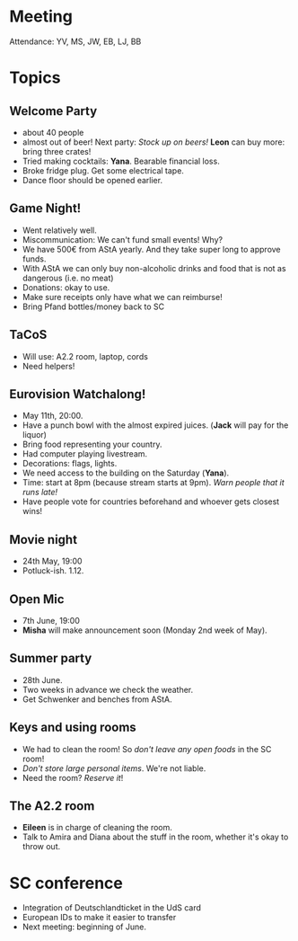 # Meeting

Attendance: YV, MS, JW, EB, LJ, BB

# Topics

## Welcome Party
- about 40 people
- almost out of beer! Next party: _Stock up on beers!_ __Leon__ can buy more: bring three crates!
- Tried making cocktails: __Yana__. Bearable financial loss.
- Broke fridge plug. Get some electrical tape.
- Dance floor should be opened earlier.

## Game Night!
- Went relatively well.
- Miscommunication: We can't fund small events! Why?
 - We have 500€ from AStA yearly. And they take super long to approve funds.
 - With AStA we can only buy non-alcoholic drinks and food that is not as dangerous (i.e. no meat)
 - Donations: okay to use.
- Make sure receipts only have what we can reimburse!
- Bring Pfand bottles/money back to SC

## TaCoS
- Will use: A2.2 room, laptop, cords
- Need helpers!

## Eurovision Watchalong!
- May 11th, 20:00.
- Have a punch bowl with the almost expired juices. (__Jack__ will pay for the liquor)
- Bring food representing your country.
- Had computer playing livestream.
- Decorations: flags, lights.
- We need access to the building on the Saturday (__Yana__).
- Time: start at 8pm (because stream starts at 9pm). _Warn people that it runs late!_
- Have people vote for countries beforehand and whoever gets closest wins!

## Movie night
- 24th May, 19:00
- Potluck-ish. 1.12.

## Open Mic
- 7th June, 19:00
- __Misha__ will make announcement soon (Monday 2nd week of May).

## Summer party
- 28th June.
- Two weeks in advance we check the weather.
- Get Schwenker and benches from AStA.

## Keys and using rooms
- We had to clean the room! So _don't leave any open foods_ in the SC room!
- _Don't store large personal items_. We're not liable.
- Need the room? _Reserve it_!

## The A2.2 room
- __Eileen__ is in charge of cleaning the room.
- Talk to Amira and Diana about the stuff in the room, whether it's okay to throw out.

# SC conference
- Integration of Deutschlandticket in the UdS card
- European IDs to make it easier to transfer
- Next meeting: beginning of June.

